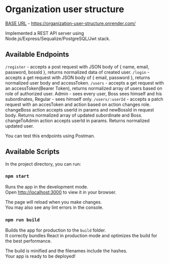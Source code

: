 # Organization user structure

[BASE URL](https://organization-user-structure.onrender.com/) - https://organization-user-structure.onrender.com/

Implemented a REST API server using Node.js/Express/Sequalize/PostgreSQL/Jwt stack.

## Available Endpoints

`/register` - accepts a post request with JSON body of { name, email, password, bossId },
returns normalized data of created user.
`/login` - accepts a get request with JSON body of { email, password },
returns normalized user body and accessToken.
`/users` - accepts a get request with an accessToken(Bearer Token),
returns normalized array of users based on role of authorized user.
Admin - sees every user, Boss sees himself and his subordinates,
Regular - sees himself only.
`/users/:userId` - accepts a patch request with an accesToken and action
based on action changes role. changeBoss action accepts userId in params and 
newBossId in request body. Returns normalized array of updated subordinate
and Boss. changeToAdmin action accepts userId in params. Returns normalized 
updated user.

You can test this endpoints using Postman.

## Available Scripts

In the project directory, you can run:

### `npm start`

Runs the app in the development mode.\
Open [http://localhost:3000](http://localhost:3000) to view it in your browser.

The page will reload when you make changes.\
You may also see any lint errors in the console.


### `npm run build`

Builds the app for production to the `build` folder.\
It correctly bundles React in production mode and optimizes the build for the best performance.

The build is minified and the filenames include the hashes.\
Your app is ready to be deployed!
